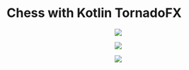 # Chess with Kotlin TornadoFX

<p align="center">
  <img src="https://user-images.githubusercontent.com/54906005/80477614-e88c7a00-8954-11ea-9d9e-66090ec89761.png">
</p>
<p align="center">
  <img src="https://user-images.githubusercontent.com/54906005/80477652-ff32d100-8954-11ea-8dce-47db031916df.png">
</p>
<p align="center">
  <img src="https://user-images.githubusercontent.com/54906005/80477821-4325d600-8955-11ea-8515-4b9e6c50a624.png">
</p>
